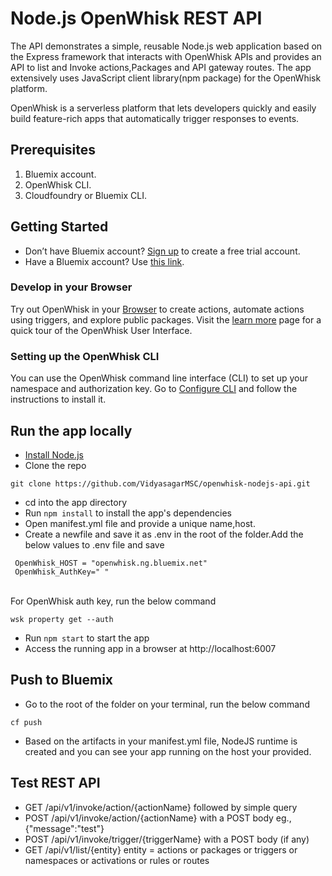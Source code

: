 # Node.js OpenWhisk REST API 

The API demonstrates a simple, reusable Node.js web application based on the Express framework that interacts with OpenWhisk APIs and provides an API to list and Invoke actions,Packages and API gateway routes. The app extensively uses JavaScript client library(npm package) for the OpenWhisk platform.

OpenWhisk is a serverless platform that lets developers quickly and easily build feature-rich apps that automatically trigger responses to events.


## Prerequisites
1. Bluemix account.
2. OpenWhisk CLI.
3. Cloudfoundry or Bluemix CLI.

## Getting Started
- Don’t have Bluemix account? <a title="(Opens in a new tab or window)" href="https://console.ng.bluemix.net/registration/" target="_blank">Sign up</a> to create a free trial account.
- Have a Bluemix account? Use <a title="(Opens in a new tab or window)" href="https://console.ng.bluemix.net/openwhisk/editor" target="_blank">this link</a>.

### Develop in your Browser

Try out OpenWhisk in your [Browser](https://console.ng.bluemix.net/openwhisk/editor) to create actions, automate actions using triggers, and explore public packages. Visit the [learn more](https://console.ng.bluemix.net/openwhisk/learn) page for a quick tour of the OpenWhisk User Interface.

### Setting up the OpenWhisk CLI

You can use the OpenWhisk command line interface (CLI) to set up your namespace and authorization key. Go to [Configure CLI](https://new-console.ng.bluemix.net/openwhisk/cli) and follow the instructions to install it.


## Run the app locally

- [Install Node.js][]
- Clone the repo
```
git clone https://github.com/VidyasagarMSC/openwhisk-nodejs-api.git
```
- cd into the app directory
- Run `npm install` to install the app's dependencies
- Open manifest.yml file and provide a unique name,host.
- Create a newfile and save it as .env in the root of the folder.Add the below
  values to .env file and save

```
 OpenWhisk_HOST = "openwhisk.ng.bluemix.net"
 OpenWhisk_AuthKey=" "

```
<br>For OpenWhisk auth key, run the below command
```
wsk property get --auth
```
- Run `npm start` to start the app
- Access the running app in a browser at http://localhost:6007
## Push to Bluemix

- Go to the root of the folder on your terminal, run the below command
```
cf push
```
- Based on the artifacts in your manifest.yml file, NodeJS runtime is created and you can see your app running on the host your provided.


## Test REST API
-  GET /api/v1/invoke/action/{actionName} followed by simple query
-  POST /api/v1/invoke/action/{actionName} with a POST body eg., {"message":"test"}
-  POST /api/v1/invoke/trigger/{triggerName} with a POST body (if any)
-  GET /api/v1/list/{entity} entity = actions or packages or triggers or namespaces or activations or rules or routes


[Install Node.js]: https://nodejs.org/en/download/
